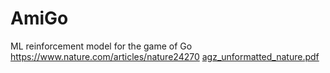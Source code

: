 # AmiGo
ML reinforcement model for the game of Go
https://www.nature.com/articles/nature24270
[agz_unformatted_nature.pdf](https://github.com/user-attachments/files/19464913/agz_unformatted_nature.pdf)
